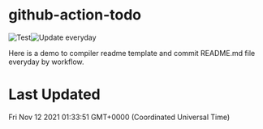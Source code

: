 # github-action-todo

![Test](https://github.com/a631807682/github-action-todo/workflows/Test/badge.svg)![Update everyday](https://github.com/a631807682/github-action-todo/workflows/Update%20everyday/badge.svg)

Here is a demo to compiler readme template and commit README.md file everyday by workflow.

# Last Updated

Fri Nov 12 2021 01:33:51 GMT+0000 (Coordinated Universal Time)